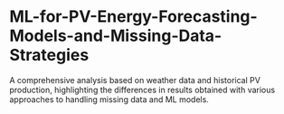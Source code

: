 # ML-for-PV-Energy-Forecasting-Models-and-Missing-Data-Strategies
A comprehensive analysis based on weather data and historical PV production, highlighting the differences in results obtained with various approaches to handling missing data and ML models.
